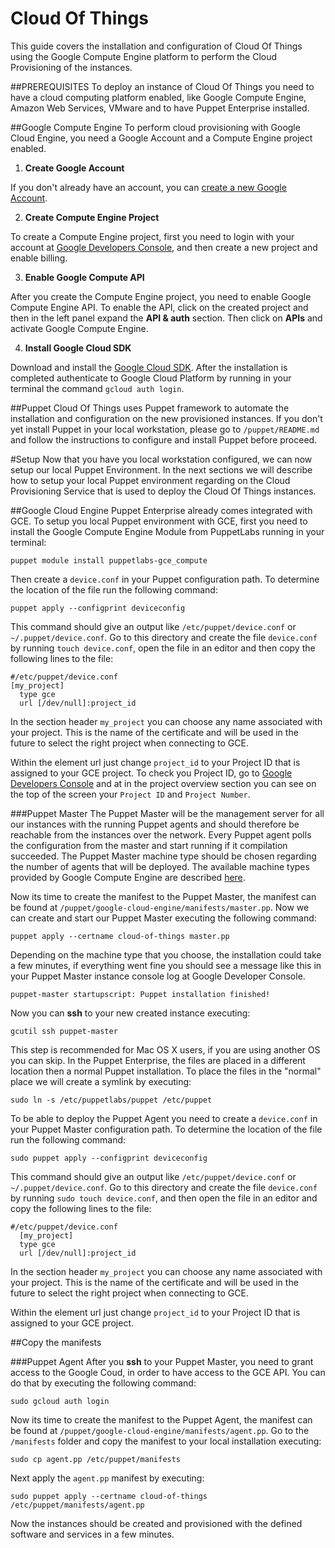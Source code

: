 Cloud Of Things
===============

This guide covers the installation and configuration of Cloud Of Things using the Google Compute
Engine platform to perform the Cloud Provisioning of the instances.

##PREREQUISITES
To deploy an instance of Cloud Of Things you need to have a cloud computing platform enabled,
like Google Compute Engine, Amazon Web Services, VMware and to have Puppet Enterprise installed.

##Google Compute Engine
To perform cloud provisioning with Google Cloud Engine, you need a Google Account and a Compute
Engine project enabled.

1. **Create Google Account**

  If you don't already have an account, you can
  [create a new Google Account](https://accounts.google.com/SignUp).

2. **Create Compute Engine Project**

  To create a Compute Engine project, first you need to login with your account at
  [Google Developers Console](https://console.developers.google.com/), and then create a new
  project and enable billing.

3. **Enable Google Compute API**

  After you create the Compute Engine project, you need to enable Google Compute Engine API.
  To enable the API, click on the created project and then in the left panel expand the **API & auth**
  section. Then click on **APIs** and activate Google Compute Engine.

4. **Install Google Cloud SDK**

  Download and install the [Google Cloud SDK](https://cloud.google.com/compute/docs/gcloud-compute/).
  After the installation is completed authenticate to Google Cloud Platform by running in your terminal
  the command `gcloud auth login`.

##Puppet
Cloud Of Things uses Puppet framework to automate the installation and configuration on the new provisioned
instances. If you don't yet install Puppet in your local workstation, please go to `/puppet/README.md` and follow the
instructions to configure and install Puppet before proceed.  

#Setup
Now that you have you local workstation configured, we can now setup our local Puppet Environment. In the next sections
we will describe how to setup your local Puppet environment regarding on the Cloud Provisioning Service that is used to
deploy the Cloud Of Things instances.

##Google Cloud Engine
Puppet Enterprise already comes integrated with GCE. To setup you local Puppet environment with GCE, first you need to install
the Google Compute Engine Module from PuppetLabs running in your terminal:

    puppet module install puppetlabs-gce_compute

Then create a `device.conf` in your Puppet configuration path. To determine the location of the file run the following command:

    puppet apply --configprint deviceconfig

This command should give an output like `/etc/puppet/device.conf` or `~/.puppet/device.conf`. Go to this directory and create the
file `device.conf` by running `touch device.conf`, open the file in an editor and then copy the following lines to the file:

    #/etc/puppet/device.conf
    [my_project]
      type gce
      url [/dev/null]:project_id

In the section header `my_project` you can choose any name associated with your project. This is the name of the certificate and
will be used in the future to select the right project when connecting to GCE.

Within the element url just change `project_id` to your Project ID that is assigned to your GCE project. To check you Project ID,
go to [Google Developers Console](https://console.developers.google.com/) and at in the project overview section you can see on the
top of the screen your `Project ID` and `Project Number`.

###Puppet Master
The Puppet Master will be the management server for all our instances with the running Puppet agents and should therefore be reachable
from the instances over the network. Every Puppet agent polls the configuration from the master and start running if it compilation
succeeded. The Puppet Master machine type should be chosen regarding the number of agents that will be deployed. The available machine types
provided by Google Compute Engine are described [here](https://cloud.google.com/compute/docs/machine-types).

Now its time to create the manifest to the Puppet Master, the manifest can be found at `/puppet/google-cloud-engine/manifests/master.pp`.
Now we can create and start our Puppet Master executing the following command:

    puppet apply --certname cloud-of-things master.pp

Depending on the machine type that you choose, the installation could take a few minutes, if everything went fine you should see a message like
this in your Puppet Master instance console log at Google Developer Console.

    puppet-master startupscript: Puppet installation finished!

Now you can **ssh** to your new created instance executing:

    gcutil ssh puppet-master

This step is recommended for Mac OS X users, if you are using another OS you can skip. In the Puppet Enterprise, the files are placed in a different
location then a normal Puppet installation. To place the files in the "normal" place we will create a symlink by executing:

    sudo ln -s /etc/puppetlabs/puppet /etc/puppet

To be able to deploy the Puppet Agent you need to create a `device.conf` in your Puppet Master configuration path. To determine the location of the
file run the following command:

    sudo puppet apply --configprint deviceconfig

This command should give an output like `/etc/puppet/device.conf` or `~/.puppet/device.conf`. Go to this directory and create the
file `device.conf` by running `sudo touch device.conf`, and then open the file in an editor and copy the following lines to the file:

    #/etc/puppet/device.conf
      [my_project]
      type gce
      url [/dev/null]:project_id

In the section header `my_project` you can choose any name associated with your project. This is the name of the certificate and
will be used in the future to select the right project when connecting to GCE.

Within the element url just change `project_id` to your Project ID that is assigned to your GCE project.

##Copy the manifests
  

###Puppet Agent
After you **ssh** to your Puppet Master, you need to grant access to the Google Coud, in order to have access to the GCE API. You can do that by
executing the following command:

    sudo gcloud auth login

Now its time to create the manifest to the Puppet Agent, the manifest can be found at `/puppet/google-cloud-engine/manifests/agent.pp`. Go to the `/manifests`
folder and copy the manifest to your local installation executing:

    sudo cp agent.pp /etc/puppet/manifests

Next apply the `agent.pp` manifest by executing:

    sudo puppet apply --certname cloud-of-things /etc/puppet/manifests/agent.pp

Now the instances should be created and provisioned with the defined software and services in a few minutes.
